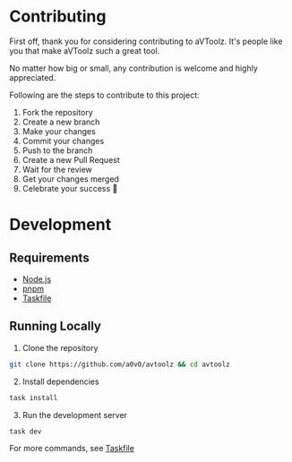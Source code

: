 # Contributing

First off, thank you for considering contributing to aVToolz. It's people like you that make aVToolz such a great tool.

No matter how big or small, any contribution is welcome and highly appreciated.

Following are the steps to contribute to this project:

1. Fork the repository
2. Create a new branch
3. Make your changes
4. Commit your changes
5. Push to the branch
6. Create a new Pull Request
7. Wait for the review
8. Get your changes merged
9. Celebrate your success 🎉

# Development

## Requirements

- [Node.js](https://nodejs.org/en/)
- [pnpm](https://pnpm.io/)
- [Taskfile](https://taskfile.dev/#/installation?id=install-script)

## Running Locally

1. Clone the repository

```bash
git clone https://github.com/a0v0/avtoolz && cd avtoolz
```

2. Install dependencies

```bash
task install
```

3. Run the development server

```bash
task dev
```

For more commands, see [Taskfile](./Taskfile.yml)

